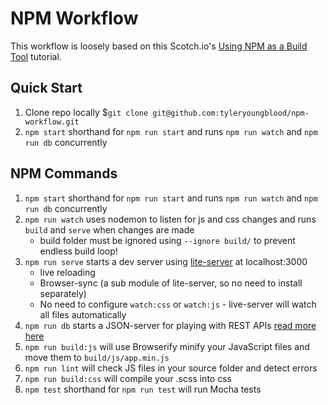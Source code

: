 # NPM Workflow #

This workflow is loosely based on this Scotch.io's [Using NPM as a Build Tool](https://scotch.io/tutorials/using-npm-as-a-build-tool) tutorial.

## Quick Start
1. Clone repo locally $`git clone git@github.com:tyleryoungblood/npm-workflow.git`
2. `npm start` shorthand for `npm run start` and runs `npm run watch` and `npm run db` concurrently

## NPM Commands ##

1. `npm start` shorthand for `npm run start` and runs `npm run watch` and `npm run db` concurrently
2. `npm run watch` uses nodemon to listen for js and css changes and runs `build` and `serve` when changes are made
    - build folder must be ignored using `--ignore build/` to prevent endless build loop!
4. `npm run serve` starts a dev server using [lite-server](https://www.npmjs.com/package/light-server) at localhost:3000
    - live reloading
    - Browser-sync (a sub module of lite-server, so no need to install separately)
    - No need to configure `watch:css` or `watch:js` - live-server will watch all files automatically
5. `npm run db` starts a JSON-server for playing with REST APIs [read more here](https://scotch.io/tutorials/json-server-as-a-fake-rest-api-in-frontend-development)
6. `npm run build:js` will use Browserify minify your JavaScript files and move them to `build/js/app.min.js`
7. `npm run lint` will check JS files in your source folder and detect errors
8. `npm run build:css` will compile your .scss into css
9. `npm test` shorthand for `npm run test` will run Mocha tests
